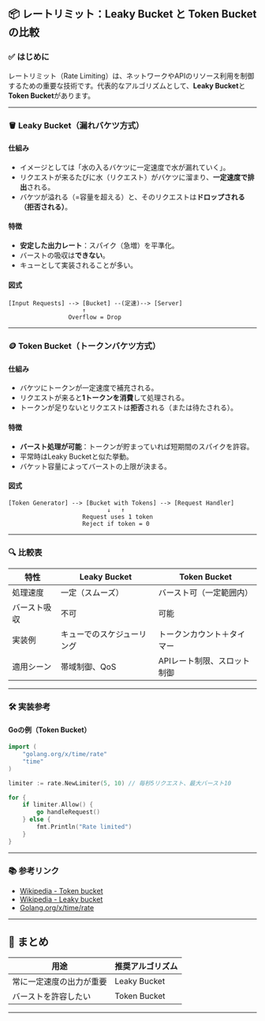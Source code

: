 ## 📦 レートリミット：Leaky Bucket と Token Bucket の比較

### ✅ はじめに

レートリミット（Rate Limiting）は、ネットワークやAPIのリソース利用を制御するための重要な技術です。代表的なアルゴリズムとして、**Leaky Bucket**と**Token Bucket**があります。

---

### 🪣 Leaky Bucket（漏れバケツ方式）

#### **仕組み**

* イメージとしては「水の入るバケツに一定速度で水が漏れていく」。
* リクエストが来るたびに水（リクエスト）がバケツに溜まり、**一定速度で排出**される。
* バケツが溢れる（=容量を超える）と、そのリクエストは**ドロップされる（拒否される）**。

#### **特徴**

* **安定した出力レート**：スパイク（急増）を平準化。
* バーストの吸収は**できない**。
* キューとして実装されることが多い。

#### **図式**

```
[Input Requests] --> [Bucket] --(定速)--> [Server]
                     ↑
                 Overflow = Drop
```

---

### 🪙 Token Bucket（トークンバケツ方式）

#### **仕組み**

* バケツにトークンが一定速度で補充される。
* リクエストが来ると**1トークンを消費**して処理される。
* トークンが足りないとリクエストは**拒否**される（または待たされる）。

#### **特徴**

* **バースト処理が可能**：トークンが貯まっていれば短期間のスパイクを許容。
* 平常時はLeaky Bucketと似た挙動。
* バケット容量によってバーストの上限が決まる。

#### **図式**

```
[Token Generator] --> [Bucket with Tokens] --> [Request Handler]
                            ↓   ↑
                     Request uses 1 token
                     Reject if token = 0
```

---

### 🔍 比較表

| 特性     | Leaky Bucket  | Token Bucket    |
| ------ | ------------- | --------------- |
| 処理速度   | 一定（スムーズ）      | バースト可（一定範囲内）    |
| バースト吸収 | 不可            | 可能              |
| 実装例    | キューでのスケジューリング | トークンカウント＋タイマー   |
| 適用シーン  | 帯域制御、QoS      | APIレート制限、スロット制御 |

---

### 🛠 実装参考

#### Goの例（Token Bucket）

```go
import (
    "golang.org/x/time/rate"
    "time"
)

limiter := rate.NewLimiter(5, 10) // 毎秒5リクエスト、最大バースト10

for {
    if limiter.Allow() {
        go handleRequest()
    } else {
        fmt.Println("Rate limited")
    }
}
```

---

### 📚 参考リンク

* [Wikipedia - Token bucket](https://en.wikipedia.org/wiki/Token_bucket)
* [Wikipedia - Leaky bucket](https://en.wikipedia.org/wiki/Leaky_bucket)
* [Golang.org/x/time/rate](https://pkg.go.dev/golang.org/x/time/rate)

---

## 🧠 まとめ

| 用途           | 推奨アルゴリズム     |
| ------------ | ------------ |
| 常に一定速度の出力が重要 | Leaky Bucket |
| バーストを許容したい   | Token Bucket |

---
